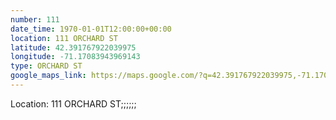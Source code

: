 ```yaml
---
number: 111
date_time: 1970-01-01T12:00:00+00:00
location: 111 ORCHARD ST
latitude: 42.391767922039975
longitude: -71.17083943969143
type: ORCHARD ST
google_maps_link: https://maps.google.com/?q=42.391767922039975,-71.17083943969143
---
```


Location: 111 ORCHARD ST;;;;;;
